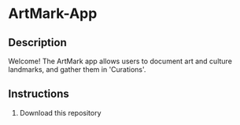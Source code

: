 # ArtMark-App

## Description
Welcome! The ArtMark app allows users to document art and culture landmarks, and gather them in 'Curations'. 

## Instructions
1. Download this repository
